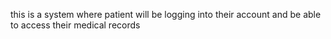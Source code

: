 this is a system where patient will be logging into their account and be able to access their medical records
